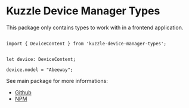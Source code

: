 # Kuzzle Device Manager Types

This package only contains types to work with in a frontend application.

```

import { DeviceContent } from 'kuzzle-device-manager-types';


let device: DeviceContent;

device.model = "Abeeway";
```

See main package for more informations:
 - [Github](https://github.com/kuzzleio/kuzzle-device-manager)
 - [NPM](https://www.npmjs.com/package/kuzzle-device-manager)